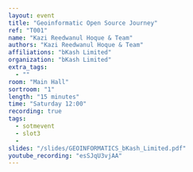 ```yaml
---
layout: event
title: "Geoinformatic Open Source Journey"
ref: "T001"
name: "Kazi Reedwanul Hoque & Team"
authors: "Kazi Reedwanul Hoque & Team"
affiliations: "bKash Limited"
organization: "bKash Limited"
extra_tags:
  - ""
room: "Main Hall"
sortroom: "1"
length: "15 minutes"
time: "Saturday 12:00"
recording: true
tags:
  - sotmevent
  - slot3
  -
slides: "/slides/GEOINFORMATICS_bKash_Limited.pdf"
youtube_recording: "esSJqU3vjAA"
---
```


